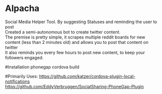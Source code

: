 # Alpacha
Social Media Helper Tool. By suggesting Statuses and reminding the user to post</br>
Created a semi-autonomous bot to create twitter content. </br>
The premise is pretty simple, it scrapes multiple reddit boards for new content (less than 2 minutes old) and allows you to post that content on twitter</br>
It also reminds you every few hours to post new content, to keep your followers engaged.</br>

#Installation
phonegap cordova build

#Primarily Uses: 
<a href="https://github.com/katzer/cordova-plugin-local-notifications" target="_blank">https://github.com/katzer/cordova-plugin-local-notifications </a> </br>
<a href="https://github.com/EddyVerbruggen/SocialSharing-PhoneGap-Plugin" target="_blank">https://github.com/EddyVerbruggen/SocialSharing-PhoneGap-Plugin </a> </br>
